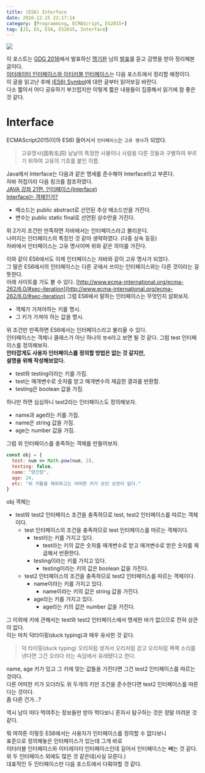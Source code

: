 ```yaml
---
title: (ES6) Interface
date: 2016-12-25 22:17:14
category: [Programming, ECMAScript, ES2015+]
tag: [JS, ES, ES6, ES2015, Interface]
---
```

![](thumb.png)

이 포스트는 [GDG 2016](https://festi.kr/festi/gdg-korea-2016-devfest-seoul/)에서 발표하신 [맹기완](https://www.facebook.com/hika00) 님의 [발표](http://www.bsidesoft.com/?p=2913)를 듣고 감명을 받아 정리해본 글이다.  
[이터레이터 인터페이스와 이터러블 인터페이스](/2017/04/22/ES6-Iterator/)는 다음 포스트에서 정리할 예정이다.  
이 글을 읽고난 후에 [(ES6) Symbol](/2017/04/16/ES6-Symbol/)에 대한 글부터 읽어보길 바란다.  
다소 짧아서 어디 공유하기 부끄럽지만 이렇게 짧은 내용들이 집중해서 읽기에 참 좋은 것 같다.

# Interface
ECMAScript2015(이하 ES6) 들어서서 `인터페이스`는 `고유 명사`가 되었다.
> 고유명사(固有名詞)
낱낱의 특정한 사물이나 사람을 다른 것들과 구별하여 부르기 위하여 고유의 기호를 붙인 이름.

Java에서 Interface는 다음과 같은 명세를 준수해야 Interface라고 부른다.  
자바 허접이라 다음 링크를 참조하였다.  
[JAVA 강좌 21편. 인터페이스(Interface)](http://blog.eairship.kr/122)  
[Interface는 객체인가?](https://slipp.net/questions/52)  
* 메소드는 public abstract로 선언된 추상 메소드만을 가진다.
* 변수는 public static final로 선언된 상수만을 가진다.

위 2가지 조건만 만족하면 자바에서는 인터페이스라고 불리운다.  
나머지는 인터페이스의 특징인 것 같아 생략하였다. (다중 상속 등등)  
자바에서 인터페이스는 고유 명사이며 위와 같은 의미를 가진다.

이와 같이 ES6에서도 이제 인터페이스는 자바와 같이 고유 명사가 되었다.  
그 말은 ES6에서의 인터페이스는 다른 곳에서 쓰이는 인터페이스와는 다른 것이라는 걸 뜻한다.  
아래 사이트를 가도 볼 수 있다.
[http://www.ecma-international.org/ecma-262/6.0/#sec-iteration](http://www.ecma-international.org/ecma-262/6.0/#sec-iteration)
그럼 ES6에서 말하는 인터페이스는 무엇인지 살펴보자.  
* 객체가 가져야하는 키를 명시.
* 그 키가 가져야 하는 값을 명시.

위 조건만 만족하면 ES6에서는 인터페이스라고 불리울 수 있다.  
인터페이스는 객체나 클래스가 아닌 하나의 `명세`라고 보면 될 것 같다.
그럼 test 인터페이스를 정의해보자.  
**안타깝게도 사용자 인터페이스를 정의할 방법은 없는 것 같지만,  
설명을 위해 작성해보았다.**  
* test와 testing이라는 키를 가짐.
* test는 매개변수로 숫자를 받고 매개변수의 제곱한 결과를 반환함.
* testing은 boolean 값을 가짐.

하나만 하면 심심하니 test2라는 인터페이스도 정의해보자.
* name과 age라는 키를 가짐.
* name은 string 값을 가짐.
* age는 number 값을 가짐.

그럼 위 인터페이스를 충족하는 객체를 만들어보자.  
```javascript
const obj = {
  test: num => Math.pow(num, 2),
  testing: false,
  name: "양간장",
  age: 24,
  etc: "위 키들을 제외하고는 어떠한 키가 오던 상관이 없다."
}
```
obj 객체는
* test와 test2 인터페이스 조건을 충족하므로 test, test2 인터페이스를 따르는 객체이다.
  * test 인터페이스의 조건을 충족하므로 test 인터페이스를 따르는 객체이다.
    * test라는 키를 가지고 있다.  
      * test라는 키의 값은 숫자를 매개변수로 받고 매겨변수로 받은 숫자를 제곱해서 반환한다.  
    * testing이라는 키를 가지고 있다.  
      * testing이라는 키의 값은 boolean 값을 가진다.  
  * test2 인터페이스의 조건을 충족하므로 test2 인터페이스를 따르는 객체이다.
    * name이라는 키를 가지고 있다.
      * name이라는 키의 값은 string 값을 가진다.
    * age라는 키를 가지고 있다.
      * age라는 키의 값은 number 값을 가진다.

그 이외에 키에 관해서는 test와 test2 인터페이스에서 명세한 바가 없으므로 전혀 상관이 없다.  
이는 마치 덕타이핑(duck typing)과 매우 유사한 것 같다.
> 덕 타이핑(duck typing)
오리처럼 생겨서 오리처럼 걷고 오리처럼 꽥꽥 소리를 낸다면 그건 오리다
라는 속담에서 유래됐다고 한다.

name, age 키가 있고 그 키에 맞는 값들을 가진다면 그건 test2 인터페이스를 따르는 것이다.  
다른 어떠한 키가 오더라도 위 두개의 키만 조건을 준수한다면 test2 인터페이스를 따른다는 것이다.  
좀 다른 건가...?

역시 남이 떠다 먹여주는 정보들만 받아 먹다보니 혼자서 탐구하는 것은 정말 어려운 것 같다.

뭐 여하튼 이렇듯 ES6에서는 사용자가 인터페이스를 정의할 수 없다보니  
표준으로 정의해놓은 인터페이스가 있는데 그게 바로  
이터러블 인터페이스와 이터레이터 인터페이스인데 길어서 인터페이스는 빼는 것 같다.  
위 두 인터페이스 외에도 많은 것 같은데(사실 모른다.)  
대표적인 두 인터페이스만 다음 포스트에서 다뤄야할 것 같다.